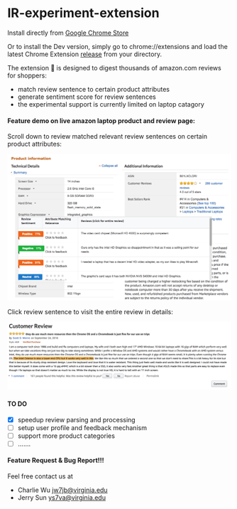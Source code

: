 # IR-experiment-extension
Install directly from [Google Chrome Store](https://chrome.google.com/webstore/detail/amazon-shopping-assistant/mgpkmgfoiepmilkmjbliijpafdibbdda)

Or to install the Dev version, simply go to chrome://extensions and load the latest Chrome Extension [release](https://github.com/Charleo85/IR-experiement-extension/releases) from your directory.

The extension 🤖 is designed to digest thousands of amazon.com reviews for shoppers:

- match review sentence to certain product attributes
- generate sentiment score for review sentences
- the experimental support is currently limited on laptop catagory

#### Feature demo on live amazon laptop product and review page:

Scroll down to review matched relevant review sentences on certain product attributes:

![On Product  Page](./img/product_page.png)

Click review sentence to visit the entire review in details:

![On Review Page](./img/review_page.png)


#### TO DO
- [x] speedup review parsing and processing
- [ ] setup user profile and feedback mechanism
- [ ] support more product categories
- [ ] .......

#### Feature Request & Bug Report!!!

Feel free contact us at

- Charlie Wu jw7jb@virginia.edu
- Jerry Sun ys7va@virginia.edu




